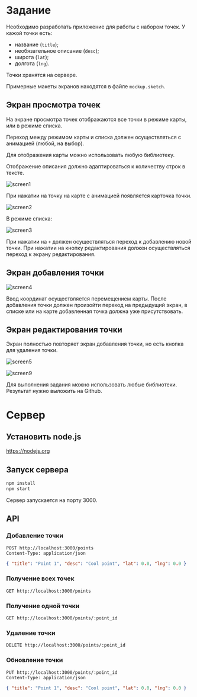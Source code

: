# Задание

Необходимо разработать приложение для работы с набором точек. 
У кажой точки есть:

 - название (`title`);
 - необязательное описание (`desc`);
 - широта (`lat`);
 - долгота (`lng`).

Точки хранятся на сервере.

Примерные макеты экранов находятся в файле `mockup.sketch`.

## Экран просмотра точек

На экране просмотра точек отображаются все точки в режиме карты, 
или в режиме списка.

Переход между режимом карты и списка должен осуществляться с
анимацией (любой, на выбор).

Для отображения карты можно использовать любую библиотеку.

Отображение описания должно адаптироваться к количеству строк
в тексте.

![screen1](images/screen1.png)

При нажатии на точку на карте с анимацией появляется
карточка точки.

![screen2](images/screen2.png)

В режиме списка:

![screen3](images/screen3.png)

При нажатии на `+` должен осуществляться переход к добавлению
новой точки. При нажатии на кнопку редактирования должен
осуществляться переход к экрану редактирования.

## Экран добавления точки

![screen4](images/screen7.png)

Ввод координат осуществляется перемещением карты.
После добавления точки должен произойти переход на предыдущий
экран, в списке или на карте добавленная точка должна
уже присутствовать.

## Экран редактирования точки

Экран полностью повторяет экран добавления точки, но есть
кнопка для удаления точки.

![screen5](images/screen8.png)


![screen9](images/screen9.png)

Для выполнения задания можно использовать любые библиотеки.
Результат нужно выложить на Github.

# Сервер
## Установить node.js

https://nodejs.org

## Запуск сервера

```bash
npm install
npm start
```

Сервер запускается на порту 3000.

## API
### Добавление точки

```
POST http://localhost:3000/points
Content-Type: application/json
```

```json
{ "title": "Point 1", "desc": "Cool point", "lat": 0.0, "lng": 0.0 }
```

### Получение всех точек

```
GET http://localhost:3000/points
```

### Получение одной точки

```
GET http://localhost:3000/points/:point_id
```

### Удаление точки

```
DELETE http://localhost:3000/points/:point_id
```

### Обновление точки

```
PUT http://localhost:3000/points/:point_id
Content-Type: application/json
```

```json
{ "title": "Point 1", "desc": "Cool point", "lat": 0.0, "lng": 0.0 }
```
